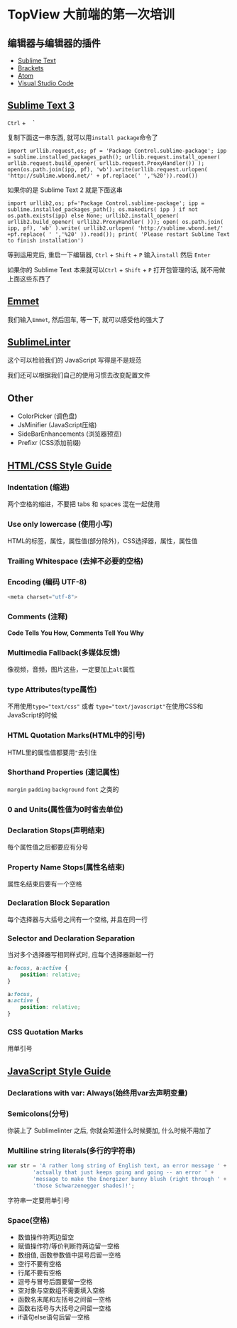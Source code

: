 # TopView 大前端的第一次培训

## 编辑器与编辑器的插件

- [Sublime Text](http://www.sublimetext.com/)
- [Brackets](http://brackets.io/)
- [Atom](https://atom.io/)
- [Visual Studio Code](https://code.visualstudio.com/)

## [Sublime Text 3](http://www.sublimetext.com/)

`Ctrl` + ` ` `

复制下面这一串东西, 就可以用`install package`命令了
```
import urllib.request,os; pf = 'Package Control.sublime-package'; ipp = sublime.installed_packages_path(); urllib.request.install_opener( urllib.request.build_opener( urllib.request.ProxyHandler()) ); open(os.path.join(ipp, pf), 'wb').write(urllib.request.urlopen( 'http://sublime.wbond.net/' + pf.replace(' ','%20')).read())
```

如果你的是 Sublime Text 2 就是下面这串
```
import urllib2,os; pf='Package Control.sublime-package'; ipp = sublime.installed_packages_path(); os.makedirs( ipp ) if not os.path.exists(ipp) else None; urllib2.install_opener( urllib2.build_opener( urllib2.ProxyHandler( ))); open( os.path.join( ipp, pf), 'wb' ).write( urllib2.urlopen( 'http://sublime.wbond.net/' +pf.replace( ' ','%20' )).read()); print( 'Please restart Sublime Text to finish installation')
```

等到运用完后, 重启一下编辑器, `Ctrl` + `Shift` + `P` 输入`install` 然后 `Enter`

如果你的 Sublime Text 本来就可以`Ctrl` + `Shift` + `P` 打开包管理的话, 就不用做上面这些东西了

## [Emmet](http://emmet.io/)

我们输入`Emmet`, 然后回车, 等一下, 就可以感受他的强大了

## [SublimeLinter](http://www.sublimelinter.com/en/latest/)

这个可以检验我们的 JavaScript 写得是不是规范

我们还可以根据我们自己的使用习惯去改变配置文件

## Other

- ColorPicker (调色盘)
- JsMinifier (JavaScript压缩)
- SideBarEnhancements (浏览器预览)
- Prefixr (CSS添加前缀)

## [HTML/CSS Style Guide](http://google.github.io/styleguide/htmlcssguide.xml)

### Indentation (缩进)
两个空格的缩进，不要把 tabs 和 spaces 混在一起使用

### Use only lowercase (使用小写)
HTML的标签，属性，属性值(部分除外)，CSS选择器，属性，属性值

### Trailing Whitespace (去掉不必要的空格)

### Encoding (编码 UTF-8)
```javascript
<meta charset="utf-8">
```

### Comments (注释)
**Code Tells You How, Comments Tell You Why**

### Multimedia Fallback(多媒体反馈)
像视频，音频，图片这些，一定要加上`alt`属性

### type Attributes(type属性)
不用使用`type="text/css"` 或者 `type="text/javascript"`在使用CSS和JavaScript的时候

### HTML Quotation Marks(HTML中的引号)
HTML里的属性值都要用`"`去引住

### Shorthand Properties (速记属性)
`margin` `padding` `background` `font` 之类的

### 0 and Units(属性值为0时省去单位)

### Declaration Stops(声明结束)
每个属性值之后都要应有分号

### Property Name Stops(属性名结束)
属性名结束后要有一个空格

### Declaration Block Separation
每个选择器与大括号之间有一个空格, 并且在同一行

### Selector and Declaration Separation
当对多个选择器写相同样式时, 应每个选择器新起一行
```css
a:focus, a:active {
	position: relative;
}
```
```css
a:focus,
a:active {
	position: relative;
}
```

### CSS Quotation Marks
用单引号

## [JavaScript Style Guide](http://google.github.io/styleguide/javascriptguide.xml)

### Declarations with var: Always(始终用var去声明变量)

### Semicolons(分号)
你装上了 Sublimelinter 之后, 你就会知道什么时候要加, 什么时候不用加了

### Multiline string literals(多行的字符串)
```javascript
var str = 'A rather long string of English text, an error message ' +
		'actually that just keeps going and going -- an error ' +
    	'message to make the Energizer bunny blush (right through ' +
    	'those Schwarzenegger shades)!';
```
字符串一定要用单引号

### Space(空格)

- 数值操作符两边留空
- 赋值操作符/等价判断符两边留一空格
- 数组值, 函数参数值中逗号后留一空格
- 空行不要有空格
- 行尾不要有空格
- 逗号与冒号后面要留一空格
- 空对象与空数组不需要填入空格
- 函数名末尾和左括号之间留一空格
- 函数右括号与大括号之间留一空格
- if语句else语句后留一空格
